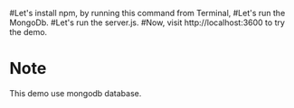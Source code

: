 #Let's install npm, by running this command from Terminal,
#Let's run the MongoDb.
#Let's run the server.js.
#Now, visit http://localhost:3600 to try the demo.

# Note
This demo use mongodb database.










